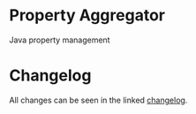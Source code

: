 # Property Aggregator

Java property management

# Changelog

All changes can be seen in the linked [changelog](CHANGELOG.md).